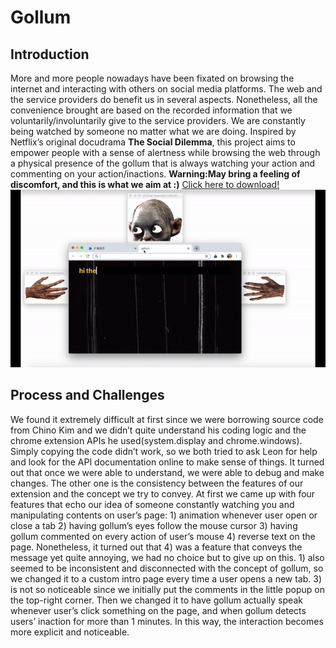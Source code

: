 # Gollum

## Introduction
More and more people nowadays have been fixated on browsing the internet and interacting with others on social media platforms. The web and the service providers do benefit us in several aspects. Nonetheless, all the convenience brought are based on the recorded information that we voluntarily/involuntarily give to the service providers. We are constantly being watched by someone no matter what we are doing. Inspired by Netflix’s original docudrama **The Social Dilemma**, this project aims to empower people with a sense of alertness while browsing the web through a physical presence of the gollum that is always watching your action and commenting on your action/inactions.
**Warning:May bring a feeling of discomfort, and this is what we aim at :)**
[Click here to download!](https://github.com/selinachang819/abc-student-repo/raw/master/projects/project-b/gollum.zip)
![Screenshot](screenshot.gif)
## Process and Challenges
We found it extremely difficult at first since we were borrowing source code from Chino Kim and we didn’t quite understand his coding logic and the chrome extension APIs he used(system.display and chrome.windows). Simply copying the code didn’t work, so we both tried to ask Leon for help and look for the API documentation online to make sense of things. It turned out that once we were able to understand, we were able to debug and make changes.
The other one is the consistency between the features of our extension and the concept we try to convey. At first we came up with four features that echo our idea of someone constantly watching you and manipulating contents on user’s page: 1) animation whenever user open or close a tab 2) having gollum’s eyes follow the mouse cursor 3) having gollum commented on every action of user’s mouse 4) reverse text on the page. Nonetheless, it turned out that 4) was a feature that conveys the message yet quite annoying, we had no choice but to give up on this. 1) also seemed to be inconsistent and disconnected with the concept of gollum, so we changed it to a custom intro page every time a user opens a new tab. 3) is not so noticeable since we initially put the comments in the little popup on the top-right corner.  Then we changed it to have gollum actually speak whenever user’s click something on the page, and when gollum detects users’ inaction for more than 1 minutes. In this way, the interaction becomes more explicit and noticeable.
